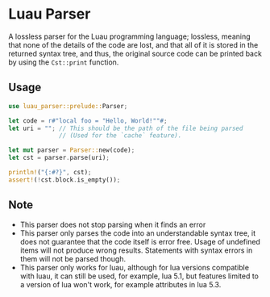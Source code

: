 # Luau Parser

A lossless parser for the Luau programming language; lossless, meaning that none of the details of the code are lost, and that all of it is stored in the returned syntax tree, and thus, the original source code can be printed back by using the `Cst::print` function.

## Usage

```rust
use luau_parser::prelude::Parser;

let code = r#"local foo = "Hello, World!""#;
let uri = ""; // This should be the path of the file being parsed
              // (Used for the `cache` feature).

let mut parser = Parser::new(code);
let cst = parser.parse(uri);

println!("{:#?}", cst);
assert!(!cst.block.is_empty());
```

## Note

* This parser does not stop parsing when it finds an error
* This parser only parses the code into an understandable syntax tree, it does not
    guarantee that the code itself is error free. Usage of undefined items will not
    produce wrong results. Statements with syntax errors in them will not be parsed
    though.
* This parser only works for luau, although for lua versions compatible with luau, it
    can still be used, for example, lua 5.1, but features limited to a version of lua
    won't work, for example attributes in lua 5.3.
